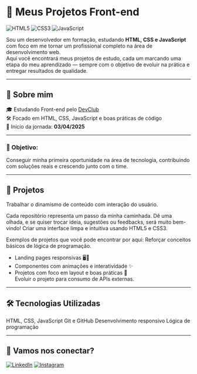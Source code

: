  # 🚀 Meus Projetos Front-end

![HTML5](https://img.shields.io/badge/HTML5-E34F26?style=for-the-badge&logo=html5&logoColor=white)
![CSS3](https://img.shields.io/badge/CSS3-1572B6?style=for-the-badge&logo=css3&logoColor=white)
![JavaScript](https://img.shields.io/badge/JavaScript-F7DF1E?style=for-the-badge&logo=javascript&logoColor=black)
 
Sou um desenvolvedor em formação, estudando **HTML, CSS e JavaScript** com foco em me tornar um profissional completo na área de desenvolvimento web.  
Aqui você encontrará meus projetos de estudo, cada um marcando uma etapa do meu aprendizado — sempre com o objetivo de evoluir na prática e entregar resultados de qualidade.

---

## 🧠 Sobre mim

🎓 Estudando Front-end pelo [DevClub](https://aulas.devclub.com.br/m/home)  
🛠️ Focado em HTML, CSS, JavaScript e boas práticas de código  
📆 Início da jornada: **03/04/2025**

---
### 🎯 Objetivo: 
Conseguir minha primeira oportunidade na área de tecnologia, contribuindo com soluções reais e crescendo junto com o time.

---

## 📁 Projetos
Trabalhar o dinamismo de conteúdo com interação do usuário.

Cada repositório representa um passo da minha caminhada. Dê uma olhada, e se quiser trocar ideia, sugestões ou feedbacks, será muito bem-vindo!
Criar uma interface limpa e intuitiva usando HTML5 e CSS3.

Exemplos de projetos que você pode encontrar por aqui:
Reforçar conceitos básicos de lógica de programação.

- Landing pages responsivas 🖥️📱  
- Componentes com animações e interatividade ✨  
- Projetos com foco em layout e boas práticas 📐  
Evoluir o projeto para consumo de APIs externas.

---
## 🛠️ Tecnologias Utilizadas
HTML, CSS, JavaScript
Git e GitHub
Desenvolvimento responsivo
Lógica de programação

--- 

## 🤝 Vamos nos conectar?
[![LinkedIn](https://img.shields.io/badge/-LinkedIn-0A66C2?style=for-the-badge&logo=linkedin&logoColor=white)](https://www.linkedin.com/in/alexandre-bezerra-85b4b0172/)
[![Instagram](https://img.shields.io/badge/-Instagram-E4405F?style=for-the-badge&logo=instagram&logoColor=white)](https://www.instagram.com/xanndb/?hl=pt-br)


